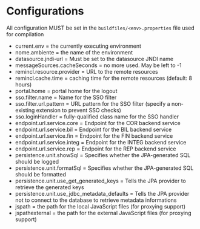 # Configurations
All configuration MUST be set in the `buildfiles/<env>.properties` file used for compilation
- current.env = the currently executing environment
- nome.ambiente = the name of the environment
- datasource.jndi-url = Must be set to the datasource JNDI name
- messageSources.cacheSeconds = no more used. May be left to -1
- remincl.resource.provider = URL to the remote resources
- remincl.cache.time = caching time for the remote resources (default: 8 hours)
- portal.home = portal home for the logout
- sso.filter.name = Name for the SSO filter
- sso.filter.url.pattern = URL pattern for the SSO filter
    (specify a non-existing extension to prevent SSO checks)
- sso.loginHandler = fully-qualified class name for the SSO handler
- endpoint.url.service.core = Endpoint for the COR backend service
- endpoint.url.service.bil = Endpoint for the BIL backend service
- endpoint.url.service.fin = Endpoint for the FIN backend service
- endpoint.url.service.integ = Endpoint for the INTEG backend service
- endpoint.url.service.rep = Endpoint for the REP backend service
- persistence.unit.showSql = Specifies whether the JPA-generated SQL should be logged
- persistence.unit.formatSql = Specifies whether the JPA-generated SQL should be formatted
- persistence.unit.use_get_generated_keys = Tells the JPA provider to retrieve the
    generated keys
- persistence.unit.use_jdbc_metadata_defaults = Tells the JPA provider not to connect to
    the database to retrieve metadata informations
- jspath = the path for the local JavaScript files (for proxying support)
- jspathexternal = the path for the external JavaScript files (for proxying support)
